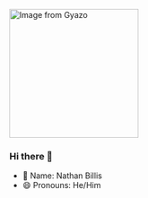 <a href="https://gyazo.com/2121db6640508cb8d5c077683d73b773"><img src="https://i.gyazo.com/2121db6640508cb8d5c077683d73b773.jpg" alt="Image from Gyazo" width="230"/></a>
### Hi there 👋
- 👔 Name: Nathan Billis
- 😄 Pronouns: He/Him

<!--
**nathanbillis/nathanbillis** is a ✨ _special_ ✨ repository because its `README.md` (this file) appears on your GitHub profile.

Here are some ideas to get you started:

- 🔭 I’m currently working on ...
- 🌱 I’m currently learning ...
- 👯 I’m looking to collaborate on ...
- 🤔 I’m looking for help with ...
- 💬 Ask me about ...
- 📫 How to reach me: ...
- 😄 Pronouns: ...
- ⚡ Fun fact: ...
-->
